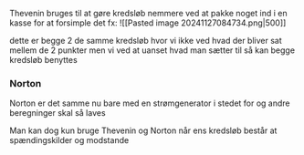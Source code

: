 Thevenin bruges til at gøre kredsløb nemmere ved at pakke noget ind i en kasse for at forsimple det fx:
![[Pasted image 20241127084734.png|500]]

dette er begge 2 de samme kredsløb hvor vi ikke ved hvad der bliver sat mellem de 2 punkter men vi ved at uanset hvad man sætter til så kan begge kredsløb benyttes

### Norton
Norton er det samme nu bare med en strømgenerator i stedet for og andre beregninger skal så laves

Man kan dog kun bruge Thevenin og Norton når ens kredsløb består at spændingskilder og modstande